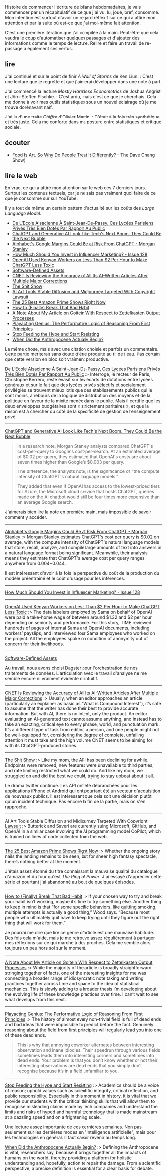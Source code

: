 Histoire de commencer l'écriture de bilans hebdomadaires, je vais commencer par un récapitulatif de ce que j'ai vu, lu, joué, bref, consommé.
Mon intention est surtout d'avoir un regard réflexif sur ce qui a attiré mon attention et par la suite où est-ce que j'ai moi-même fait attention.

C'est une première itération que j'ai compilée à la main.
Peut-être que cela vaudra le coup d'automatiser quelques passages et d'ajouter des informations comme le temps de lecture.
Relire et faire un travail de re-passage a également ses vertus.

## lire


J'ai continué et sur le point de finir *A Wall of Storms* de Ken Liun.
: C'est une lecture que je regrette et que j'aimerai développer dans une note à part.

J'ai commencé la lecture *Mostly Harmless Econometrics* de Joshua Angrist et Jörn-Steffen Pischke.
: C'est ardu, mais c'est ce que je cherchais.
Cela me donne à voir mes outils statistiques sous un nouvel éclairage où je me trouve dorénavant naïf.

J'ai lu d'une traite *Chiffre* d'Olivier Martin.
: C'était à la fois très synthétique et très juste.
Cela me conforte dans ma posture entre statistiques et critique sociale.

## écouter

- [Food Is Art. So Why Do People Treat It Differently?](https://www.theringer.com/2023/1/12/23552563/food-is-art-so-why-do-people-treat-it-differently) - The Dave Chang Show)

## lire le web

En vrac, ce qui a attiré mon attention sur le web ces 7 derniers jours.
Surtout les contenus textuels, car je ne sais pas vraiment quoi faire de ce que je consomme sur sur YouTube.

Il y a tout de même un certain pattern d'actualité sur les coûts des *Large Language Model*.


- [De L’Ecole Alsacienne À Saint-Jean-De-Passy, Ces Lycées Parisiens Privés Très Bien Dotés Par Rapport Au Public](https://www.lemonde.fr/les-decodeurs/article/2023/01/18/de-l-ecole-alsacienne-a-saint-jean-de-passy-ces-lycees-parisiens-prives-tres-bien-dotes-par-rapport-au-public_6158385_4355770.html)
- [ChatGPT and Generative AI Look Like Tech's Next Boom. They Could Be the Next Bubble](https://www.businessinsider.com/chatgtp-and-generative-ai-could-form-techs-next-big-bubble-2023-1?r=US&IR=T)
- [Alphabet's Google Margins Could Be at Risk From ChatGPT - Morgan Stanley](https://www.investing.com/news/stock-market-news/alphabets-google-margins-could-be-at-risk-from-chatgpt--morgan-stanley-432SI-2977425)
- [How Much Should You Invest in Influencer Marketing? - Issue 128](https://substack.com/inbox/post/97416536)
- [OpenAI Used Kenyan Workers on Less Than $2 Per Hour to Make ChatGPT Less Toxic](https://time.com/6247678/openai-chatgpt-kenya-workers/)
- [Software-Defined Assets](https://docs.dagster.io/concepts/assets/software-defined-assets#loading-asset-values-outside-of-dagster-runs)
- [CNET Is Reviewing the Accuracy of All Its AI-Written Articles After Multiple Major Corrections](https://gizmodo.com/cnet-ai-chatgpt-news-robot-1849996151)
- [The Shit Show](https://furbo.org/2023/01/15/the-shit-show/)
- [AI Art Tools Stable Diffusion and Midjourney Targeted With Copyright Lawsuit](https://www.theverge.com/2023/1/16/23557098/generative-ai-art-copyright-legal-lawsuit-stable-diffusion-midjourney-deviantart)
- [The 25 Best Amazon Prime Shows Right Now](https://www.wired.com/story/best-shows-amazon-prime/)
- [How to (Finally) Break That Bad Habit](https://www.wired.com/story/how-to-break-bad-habits/)
- [A Note About My Article on Goitein With Respect to Zettelkasten Output Processes](https://boffosocko.com/2023/01/14/a-note-about-my-article-on-goitein-with-respect-to-zettelkasten-output-processes/)
- [Playacting Genius: The Performative Logic of Reasoning From First Principles](https://www.baldurbjarnason.com/2022/first-principles/)
- [Stop Feeding the Hype and Start Resisting](https://irisvanrooijcogsci.com/2023/01/14/stop-feeding-the-hype-and-start-resisting/)
- [When Did the Anthropocene Actually Begin?](https://www.wired.com/story/when-did-the-anthropocene-actually-begin/)

La même chose, mais avec une citation choisie et parfois un commentaire.
Cette partie mériterait sans doute d'être produite au fil de l'eau.
Pas certain que cette version en bloc soit vraiment productive.


[De L’Ecole Alsacienne À Saint-Jean-De-Passy, Ces Lycées Parisiens Privés Très Bien Dotés Par Rapport Au Public](https://www.lemonde.fr/les-decodeurs/article/2023/01/18/de-l-ecole-alsacienne-a-saint-jean-de-passy-ces-lycees-parisiens-prives-tres-bien-dotes-par-rapport-au-public_6158385_4355770.html)
:> Interrogé, le recteur de Paris, Christophe Kerrero, reste évasif sur les écarts de dotations entre lycées généraux et sur le fait que des lycées privés sélectifs et socialement privilégiés se trouvent mieux lotis que des établissements publics qui le sont moins, à rebours de la logique de distribution des moyens et de la politique en faveur de la mixité menée dans le public. Mais il certifie que les deux enveloppes budgétaires sont « strictement paritaires », et que la raison est à chercher du côté de la spécificité de gestion de l’enseignement privé.

---

[ChatGPT and Generative AI Look Like Tech's Next Boom. They Could Be the Next Bubble](https://www.businessinsider.com/chatgtp-and-generative-ai-could-form-techs-next-big-bubble-2023-1?r=US&IR=T)
> In a research note, Morgan Stanley analysts compared ChatGPT's cost-per-query to Google's cost-per-search. At an estimated average of $0.02 per query, they estimated that OpenAI's costs are about seven times higher than Google's $0.003 per query.
> 
> The difference, the analysts note, is the significance of "the compute intensity of ChatGPT's natural language models."
> 
> They added that even if OpenAI has access to the lowest-priced tiers for Azure, the Microsoft cloud service that hosts ChatGPT, queries made on the AI chatbot would still be four times more expensive than an average Google search.

J'aimerais bien lire la note en première main, mais impossible de savoir comment y accéder.

---

[Alphabet's Google Margins Could Be at Risk From ChatGPT - Morgan Stanley](https://www.investing.com/news/stock-market-news/alphabets-google-margins-could-be-at-risk-from-chatgpt--morgan-stanley-432SI-2977425)
:> Morgan Stanley estimates ChatGPT's cost per query is $0.02 on average, with the compute intensity of ChatGPT's natural language models that store, recall, analyze, and compile large amounts of text into answers in a natural language format being significant. Meanwhile, their analysis means they estimate that ChatGPT's average cost per query ranges anywhere from $0.004-$0.044.

Il est intéressant d'avoir à la fois la perspective du coût de la production du modèle préentrainé et le coût d'usage pour les inférences.

---

[How Much Should You Invest in Influencer Marketing? - Issue 128](https://substack.com/inbox/post/97416536)

---

[OpenAI Used Kenyan Workers on Less Than $2 Per Hour to Make ChatGPT Less Toxic](https://time.com/6247678/openai-chatgpt-kenya-workers/)
:> The data labelers employed by Sama on behalf of OpenAI were paid a take-home wage of between around $1.32 and $2 per hour depending on seniority and performance. For this story, TIME reviewed hundreds of pages of internal Sama and OpenAI documents, including workers’ payslips, and interviewed four Sama employees who worked on the project. All the employees spoke on condition of anonymity out of concern for their livelihoods.

---

[Software-Defined Assets](https://docs.dagster.io/concepts/assets/software-defined-assets#loading-asset-values-outside-of-dagster-runs)

Au travail, nous avons choisi Dagster pour l'orchestration de nos traitements de données.
L'articulation avec le travail d'analyse ne me semble encore ni vraiment évidente ni intuitif.

---

[CNET Is Reviewing the Accuracy of All Its AI-Written Articles After Multiple Major Corrections](https://gizmodo.com/cnet-ai-chatgpt-news-robot-1849996151)
:> Usually, when an editor approaches an article (particularly an explainer as basic as “What is Compound Interest”), it’s safe to assume that the writer has done their best to provide accurate information. But with AI, there is no intent, only the product. An editor evaluating an AI-generated text cannot assume anything, and instead has to take an exacting, critical eye to every phrase, world, and punctuation mark. It’s a different type of task from editing a person, and one people might not be well-equipped for, considering the degree of complete, unfailing attention it must take and the high volume CNET seems to be aiming for with its ChatGPT-produced stories.

---

[The Shit Show](https://furbo.org/2023/01/15/the-shit-show/)
:> Like my mom, the API has been declining for awhile. Endpoints were removed, new features were unavailable to third parties, and rate limiting restricted what we could do. And like my mom, we struggled on and did the best we could, trying to stay upbeat about it all.

Le drama twitter continue. Les API ont été débranchées pour les applications iPhone et Android qui ont pourtant été un vecteur d'acquisition de nouveaux publics.
Il est intéressant que cela soit une décision plutôt qu'un incident technique.
Pas encore la fin de la partie, mais on s'en rapproche.

---

[AI Art Tools Stable Diffusion and Midjourney Targeted With Copyright Lawsuit](https://www.theverge.com/2023/1/16/23557098/generative-ai-art-copyright-legal-lawsuit-stable-diffusion-midjourney-deviantart)
:> Butterick and Saveri are currently suing Microsoft, GitHub, and OpenAI in a similar case involving the AI programming model CoPilot, which is trained on lines of code collected from the web.

---

[The 25 Best Amazon Prime Shows Right Now](https://www.wired.com/story/best-shows-amazon-prime/)
:> Whether the ongoing story nails the landing remains to be seen, but for sheer high fantasy spectacle, there’s nothing better at the moment.

J'étais assez étonné du titre connaissant la mauvaise qualité du catalogue d'amazon et du four qu'est *The Ring of Power*.
J'ai essayé d'apprécier cette série et pourtant j'ai abandonné au bout de quelques épisodes.

---

[How to (Finally) Break That Bad Habit](https://www.wired.com/story/how-to-break-bad-habits/)
:> If your chosen way to try and break your habit isn’t working, maybe it’s time to try something else. Another thing to keep in mind is that “for some specific behaviors, like quitting smoking, multiple attempts is actually a good thing,” Wood says. “Because most people who ultimately quit have to keep trying until they figure out the right thing that will work for them.”

Je pourrai me dire que lire ce genre d'article est une mauvaise habitude.
Des fois cela m'aide, mais je me retrouve assez régulièrement à partager mes réflexions sur ce qui marche à des proches.
Cela me semble alors toujours un peu hors sol sur le moment.

---

[A Note About My Article on Goitein With Respect to Zettelkasten Output Processes](https://boffosocko.com/2023/01/14/a-note-about-my-article-on-goitein-with-respect-to-zettelkasten-output-processes/)
:> While the majority of the article is broadly straightforward stringing together of facts, one of the interesting insights for me was connecting a broader range of idiosyncratic note taking and writing practices together across time and space to the idea of statistical mechanics. This is slowly adding to a broader thesis I’m developing about the evolving life of these knowledge practices over time. I can’t wait to see what develops from this next.

---

[Playacting Genius: The Performative Logic of Reasoning From First Principles](https://www.baldurbjarnason.com/2022/first-principles/)
:> The history of almost every non-trivial field is full of dead ends and bad ideas that were impossible to predict before the fact. Genuinely reasoning about the field from first principles will regularly lead you into one of these dead ends.
>
> This is why that annoying coworker alternates between interesting observation and inane idiocies. Their speedrun through various fields sometimes leads them into interesting corners and sometimes into dead ends. Your problem is that you don’t know whether or not their interesting observations are dead ends that you simply don’t recognise because it’s in a field unfamiliar to you.

---

[Stop Feeding the Hype and Start Resisting](https://irisvanrooijcogsci.com/2023/01/14/stop-feeding-the-hype-and-start-resisting/)
:> Academics should be a voice of reason; uphold values such as scientific integrity, critical reflection, and public responsibility. Especially in this moment in history, it is vital that we provide our students with the critical thinking skills that will allow them to recognise misleading claims made by tech companies and understand the limits and risks of hyped and harmful technology that is made mainstream at a dazzling speed and on a frightening scale.

Une lecture assez importante de ces dernières semaines.
Non pas seulement sur les dernières modes en "intelligence artificielle", mais pour les technologies en général. Il faut savoir revenir au temps long.


[When Did the Anthropocene Actually Begin?](https://www.wired.com/story/when-did-the-anthropocene-actually-begin/)
:> Defining the Anthropocene is vital, researchers say, because it brings together all the impacts of humans on the world, thereby providing a platform for holistic understanding and, hopefully, action to repair the damage. From a scientific perspective, a precise definition is essential for a clear basis for debate.